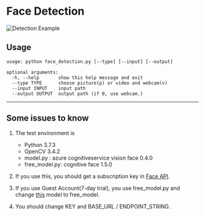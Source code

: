 # Face Detection 

![Detection Example](https://i.imgur.com/B2pREOJ.jpg)

## Usage

```
usage: python face_detection.py [--type] [--input] [--output]

optional arguments:
  -h, --help       show this help message and exit
  --type TYPE      choose picture(p) or video and webcam(v)
  --input INPUT    input path
  --output OUTPUT  output path (if 0, use webcam.)
```

---
## Some issues to know
1. The test environment is
    - Python 3.7.3
    - OpenCV 3.4.2
    - model.py     : azure cognitiveservice vision face 0.4.0
    - free_model.py: cognitive face 1.5.0

2. If you use this, you should get a subscription key in [Face API](https://azure.microsoft.com/en-us/services/cognitive-services/face/).

3. If you use Guest Account(7-day trial), you use free_model.py and change [this](https://github.com/artium59/face_detector/blob/d24174f4707c9ba5508f86ac445e1b3a52b3b9fb/face_detecion.py#L2) model to free_model.

4. You should change KEY and BASE_URL / ENDPOINT_STRING.
